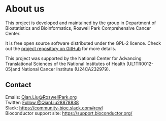 # About us

This project is developed and maintained by the group in Department of Biostatistics and Bioinformatics, Roswell Park Comprehensive Cancer Center. 

It is free open source software distributed under the GPL-2 licence. Check out the [project repository on GitHub](https://github.com/rworkflow) for more details.

This project was supported by the National Center for Advancing Translational Sciences of the National Institutes of Health (UL1TR0012-05)and National Cancer Institute (U24CA232979). 

## Contact

Emails: <Qian.Liu@RoswellPark.org>\
Twitter: <a href="https://twitter.com/QianLiu28878838?ref_src=twsrc%5Etfw" class="twitter-follow-button" data-show-count="false">Follow @QianLiu28878838</a><script async src="https://platform.twitter.com/widgets.js" charset="utf-8"></script>\
Slack: <https://community-bioc.slack.com#rcwl>\
Bioconductor support site: <https://support.bioconductor.org/>
